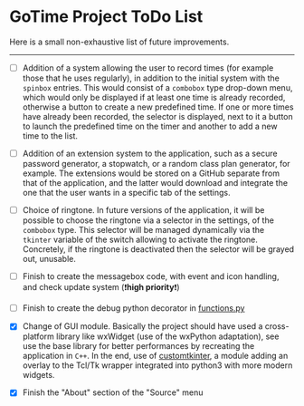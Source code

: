 # GoTime Project ToDo List
Here is a small non-exhaustive list of future improvements.
___
- [ ] Addition of a system allowing the user to record times (for example those that he uses regularly), in
addition to the initial system with the `spinbox` entries. This would consist of a `combobox` type drop-down menu, which
would only be displayed if at least one time is already recorded, otherwise a button to create a new predefined time.
If one or more times have already been recorded, the selector is displayed, next to it a button to launch the predefined time
on the timer and another to add a new time to the list.

- [ ] Addition of an extension system to the application, such as a secure password generator, a stopwatch, or a random class plan generator, for example. The extensions would be stored on a GitHub separate from that of the application, and the latter
would download and integrate the one that the user wants in a specific tab of the settings.

- [ ] Choice of ringtone. In future versions of the application, it will be possible to choose the ringtone via a selector in the
settings, of the `combobox` type. This selector will be managed dynamically via the `tkinter` variable of the switch allowing to activate the
ringtone. Concretely, if the ringtone is deactivated then the selector will be grayed out, unusable.

- [ ] Finish to create the messagebox code, with event and icon handling, and check update system (❗️**high priority**❗️)

- [ ] Finish to create the debug python decorator in [functions.py](./src/usefulElements/functions.py)

- [x] Change of GUI module. Basically the project should have used a cross-platform library like wxWidget (use of the wxPython adaptation), see use the base library for better performances by recreating the application in `C++`. In the end, use of [customtkinter](https://github.com/tomschimansky/customtkinter), a module adding an overlay to the Tcl/Tk wrapper integrated into python3 with more modern widgets.

- [x] Finish the "About" section of the "Source" menu